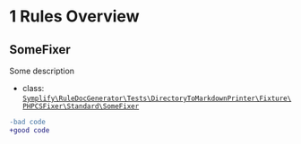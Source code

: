# 1 Rules Overview

## SomeFixer

Some description

- class: [`Symplify\RuleDocGenerator\Tests\DirectoryToMarkdownPrinter\Fixture\PHPCSFixer\Standard\SomeFixer`](/Fixture/PHPCSFixer/Standard/SomeFixer.php)

```diff
-bad code
+good code
```

<br>
